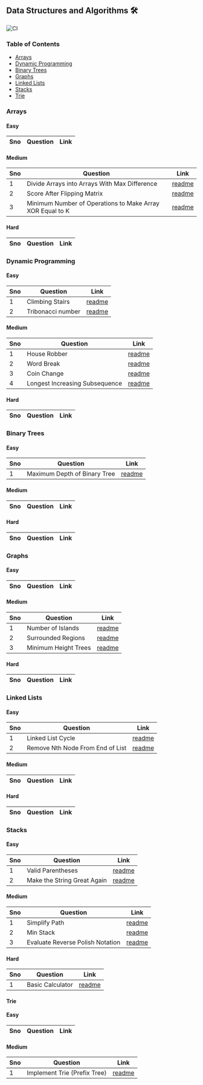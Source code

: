 ## Data Structures and Algorithms 🛠️
![CI](https://github.com/guptaachin/ds-algo/actions/workflows/python_tests.yml/badge.svg)
### Table of Contents

- [Arrays](#arrays)
- [Dynamic Programming](#dynamic-programming)
- [Binary Trees](#binary-trees)
- [Graphs](#graphs)
- [Linked Lists](#linked-lists)
- [Stacks](#stacks)
- [Trie](#trie)

### Arrays

#### Easy

| Sno | Question                         | Link                                                                     |
| --- | -------------------------------- | ------------------------------------------------------------------------ |


#### Medium

| Sno | Question                                      | Link                                                                              |
| --- | --------------------------------------------- | --------------------------------------------------------------------------------- |
| 1   | Divide Arrays into Arrays With Max Difference | [readme](./arrays/lc2966_divide_arrays_into_arrays_with_max_difference/README.md) |
| 2   | Score After Flipping Matrix                   | [readme](./arrays/lc861_score_after_flipping_matrix/README.md)                    |
| 3   | Minimum Number of Operations to Make Array XOR Equal to K | [readme](./arrays/lc2997_min_ops_to_make_array_xor_eq_to_k/)                    |

#### Hard

| Sno | Question                         | Link                                                                |
| --- | -------------------------------- | ------------------------------------------------------------------- |

### Dynamic Programming

#### Easy

| Sno | Question        | Link                                                           |
| --- | --------------- | -------------------------------------------------------------- |
| 1   | Climbing Stairs | [readme](./dynamic-programming/lc70_climbing_stairs/README.md) |
| 2   | Tribonacci number | [readme](./dynamic-programming/lc1137_nth_tribonacci_number) |

#### Medium

| Sno | Question                       | Link                                                                           |
| --- | ------------------------------ | ------------------------------------------------------------------------------ |
| 1   | House Robber                   | [readme](./dynamic-programming/lc198_house_robber/README.md)                   |
| 2   | Word Break                     | [readme](./dynamic-programming/lc139_word_break/README.md)                     |
| 3   | Coin Change                    | [readme](./dynamic-programming/lc322_coin_change/README.md)                    |
| 4   | Longest Increasing Subsequence | [readme](./dynamic-programming/lc300_longest_increasing_subsequence/README.md) |

#### Hard

| Sno | Question                         | Link                                                                |
| --- | -------------------------------- | ------------------------------------------------------------------- |

### Binary Trees

#### Easy

| Sno | Question                     | Link                                                                  |
| --- | ---------------------------- | --------------------------------------------------------------------- |
| 1   | Maximum Depth of Binary Tree | [readme](./binary-trees/lc104_maximum_depth_of_binary_tree/README.md) |

#### Medium

| Sno | Question                         | Link                                                                |
| --- | -------------------------------- | ------------------------------------------------------------------- |

#### Hard

| Sno | Question                         | Link                                                                |
| --- | -------------------------------- | ------------------------------------------------------------------- |

### Graphs

#### Easy

| Sno | Question                         | Link                                                                |
| --- | -------------------------------- | ------------------------------------------------------------------- |

#### Medium

| Sno | Question           | Link                                                  |
| --- | ------------------ | ----------------------------------------------------- |
| 1   | Number of Islands  | [readme](./graphs/lc200_number_of_islands/README.md)  |
| 2   | Surrounded Regions | [readme](./graphs/lc130_surrounded_regions/README.md) |
| 3   | Minimum Height Trees | [readme](./graphs/lc_310_minimum_height_trees) |

#### Hard

| Sno | Question                         | Link                                                                |
| --- | -------------------------------- | ------------------------------------------------------------------- |

### Linked Lists

#### Easy

| Sno | Question                         | Link                                                                     |
| --- | -------------------------------- | ------------------------------------------------------------------------ |
| 1   | Linked List Cycle                | [readme](./linked-lists/lc141_linked_list_cycle/README.md)               |
| 2   | Remove Nth Node From End of List | [readme](./linked-lists/lc19_remove_nth_node_from_end_of_list/README.md) |

#### Medium

| Sno | Question                         | Link                                                                |
| --- | -------------------------------- | ------------------------------------------------------------------- |

#### Hard

| Sno | Question                         | Link                                                                |
| --- | -------------------------------- | ------------------------------------------------------------------- |

### Stacks

#### Easy
| Sno | Question                         | Link                                                                |
| --- | -------------------------------- | ------------------------------------------------------------------- |
| 1   | Valid Parentheses                | [readme](./stacks/lc20_valid_parantheses/README.md)                      |
| 2   | Make the String Great Again      | [readme](./stacks/lc1544_make_the_string_great//README.md)                      |

#### Medium

| Sno | Question                         | Link                                                                |
| --- | -------------------------------- | ------------------------------------------------------------------- |
| 1   | Simplify Path                    | [readme](./stacks/lc71_simplify_path/README.md)                     |
| 2   | Min Stack                        | [readme](./stacks/lc155_min_stack/README.md)                        |
| 3   | Evaluate Reverse Polish Notation | [readme](./stacks/lc150_evaluate_reverse_polish_notation/README.md) |

#### Hard

| Sno | Question         | Link                                                |
| --- | ---------------- | --------------------------------------------------- |
| 1   | Basic Calculator | [readme](./stacks/lc224_basic_calculator/README.md) |

#### Trie

#### Easy

| Sno | Question                         | Link                                                                |
| --- | -------------------------------- | ------------------------------------------------------------------- |

#### Medium

| Sno | Question                     | Link                                                      |
| --- | ---------------------------- | --------------------------------------------------------- |
| 1   | Implement Trie (Prefix Tree) | [readme](./trie/208_implement_trie_prefix_tree/README.md) |

